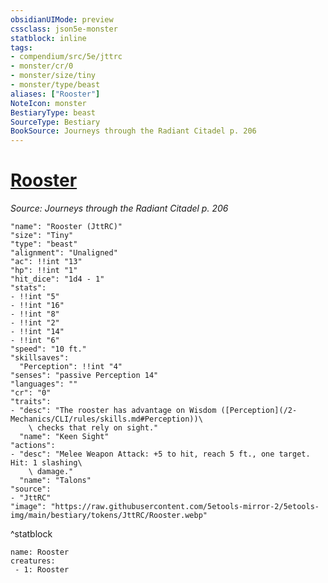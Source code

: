 ```yaml
---
obsidianUIMode: preview
cssclass: json5e-monster
statblock: inline
tags:
- compendium/src/5e/jttrc
- monster/cr/0
- monster/size/tiny
- monster/type/beast
aliases: ["Rooster"]
NoteIcon: monster
BestiaryType: beast
SourceType: Bestiary
BookSource: Journeys through the Radiant Citadel p. 206
---
```

# [Rooster](2-Mechanics\CLI\bestiary\beast/rooster-jttrc.md)
*Source: Journeys through the Radiant Citadel p. 206*  

```statblock
"name": "Rooster (JttRC)"
"size": "Tiny"
"type": "beast"
"alignment": "Unaligned"
"ac": !!int "13"
"hp": !!int "1"
"hit_dice": "1d4 - 1"
"stats":
- !!int "5"
- !!int "16"
- !!int "8"
- !!int "2"
- !!int "14"
- !!int "6"
"speed": "10 ft."
"skillsaves":
  "Perception": !!int "4"
"senses": "passive Perception 14"
"languages": ""
"cr": "0"
"traits":
- "desc": "The rooster has advantage on Wisdom ([Perception](/2-Mechanics/CLI/rules/skills.md#Perception))\
    \ checks that rely on sight."
  "name": "Keen Sight"
"actions":
- "desc": "Melee Weapon Attack: +5 to hit, reach 5 ft., one target. Hit: 1 slashing\
    \ damage."
  "name": "Talons"
"source":
- "JttRC"
"image": "https://raw.githubusercontent.com/5etools-mirror-2/5etools-img/main/bestiary/tokens/JttRC/Rooster.webp"
```
^statblock

```encounter-table
name: Rooster
creatures:
 - 1: Rooster
```
